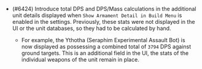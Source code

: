 - (#6424) Introduce total DPS and DPS/Mass calculations in the additional unit details displayed when `Show Armament Detail in Build Menu` is enabled in the settings. Previously, these stats were not displayed in the UI or the unit databases, so they had to be calculated by hand.
    
    - For example, the Ythotha (Seraphim Experimental Assault Bot) is now displayed as possessing a combined total of `3794` DPS against ground targets. This is an additional field in the UI, the stats of the individual weapons of the unit remain in place.
